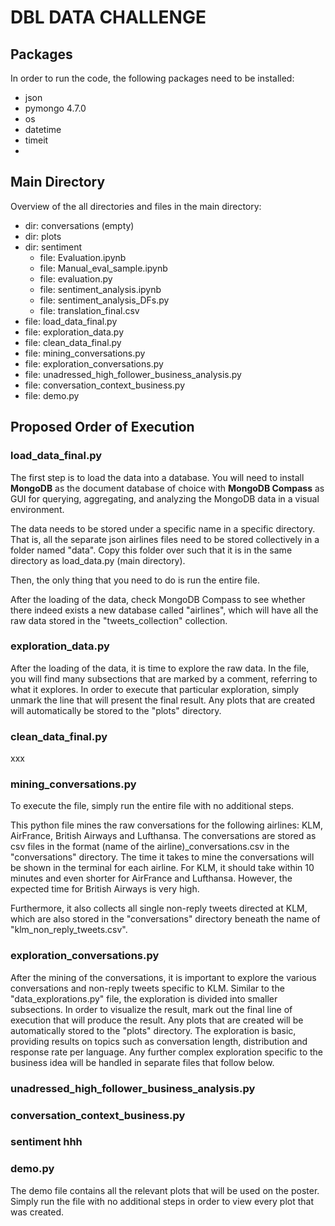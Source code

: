 # DBL DATA CHALLENGE

## Packages
In order to run the code, the following packages need to be installed: 
- json 
- pymongo 4.7.0
- os 
- datetime
- timeit
-

## Main Directory
Overview of the all directories and files in the main directory:
- dir: conversations (empty)
- dir: plots 
- dir: sentiment
  - file: Evaluation.ipynb
  - file: Manual_eval_sample.ipynb
  - file: evaluation.py
  - file: sentiment_analysis.ipynb
  - file: sentiment_analysis_DFs.py
  - file: translation_final.csv
- file: load_data_final.py
- file: exploration_data.py
- file: clean_data_final.py
- file: mining_conversations.py
- file: exploration_conversations.py
- file: unadressed_high_follower_business_analysis.py
- file: conversation_context_business.py
- file: demo.py 


## Proposed Order of Execution
### load_data_final.py
The first step is to load the data into a database. You will need to install **MongoDB** as the document database of
choice with **MongoDB Compass** as GUI for querying, aggregating, and analyzing the MongoDB data in a visual 
environment.

The data needs to be stored under a specific name in a specific directory. That is, all the separate json 
airlines files need to be stored collectively in a folder named "data". Copy this folder over such that it is in 
the same directory as load_data.py (main directory). 

Then, the only thing that you need to do is run the entire file. 

After the loading of the data, check MongoDB Compass to see whether there indeed exists a new database called 
"airlines", which will have all the raw data stored in the "tweets_collection" collection. 


### exploration_data.py
After the loading of the data, it is time to explore the raw data. In the file, you will find many subsections that are 
marked by a comment, referring to what it explores. In order to execute that particular exploration, simply unmark the 
line that will present the final result. Any plots that are created will automatically be stored to the "plots"
directory. 

### clean_data_final.py
xxx

### mining_conversations.py
To execute the file, simply run the entire file with no additional steps. 

This python file mines the raw conversations for the following airlines: KLM, AirFrance, British Airways and Lufthansa. 
The conversations are stored as csv files in the format (name of the airline)_conversations.csv
in the "conversations" directory. The time it takes to mine the conversations will be shown in the terminal for each 
airline. For KLM, it should take within 10 minutes and even shorter for AirFrance and Lufthansa. However, the expected time for 
British Airways is very high. 

Furthermore, it also collects all single non-reply tweets directed at KLM, which are also stored in the "conversations"
directory beneath the name of "klm_non_reply_tweets.csv".

### exploration_conversations.py
After the mining of the conversations, it is important to explore the various conversations and non-reply tweets 
specific to KLM. Similar to the "data_explorations.py" file, the exploration is divided into smaller subsections. 
In order to visualize the result, mark out the final line of execution that will produce the result. Any plots that 
are created will be automatically stored to the "plots" directory. The exploration is basic, providing results on topics 
such as conversation length, distribution and response rate per language. Any further complex exploration specific to the 
business idea will be handled in separate files that follow below. 

### unadressed_high_follower_business_analysis.py

### conversation_context_business.py


### sentiment hhh


### demo.py
The demo file contains all the relevant plots that will be used on the poster. Simply run the file with no additional 
steps in order to view every plot that was created. 
